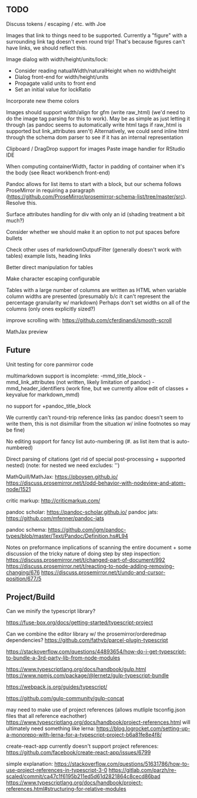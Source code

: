 ## TODO


Discuss tokens / escaping / etc. with Joe

Images that link to things need to be supported. Currently a "figure" with a surrounding link tag doesn't even round trip! That's 
because figures can't have links, we should reflect this.

Image dialog with width/height/units/lock:
   - Consider reading natualWidth/naturalHeight when no width/height
   - Dialog front-end for width/height/units
   - Propagate valid units to front end
   - Set an initial value for lockRatio

Incorporate new theme colors

Images should support width/align for gfm (write raw\_html) (we'd need to do the image tag parsing for this to work). May be as simple as just letting it through (as pandoc seems to automatically write html tags if raw\_html is supported but link\_attributes aren't) Alternatively, we could send inline html through the schema dom parser to see if it has an internal representation

Clipboard / DragDrop support for images
Paste image handler for RStudio IDE

When computing containerWidth, factor in padding of container when it's the body (see React workbench front-end)

Pandoc allows for list items to start with a block, but our schema follows ProseMirror in requiring a paragraph
(https://github.com/ProseMirror/prosemirror-schema-list/tree/master/src). Resolve this.

Surface attributes
handling for div with only an id (shading treatment a bit much?)

Consider whether we should make it an option to not put spaces before bullets

Check other uses of markdownOutputFilter (generally doesn't work with tables)
  example lists, heading links

Better direct manipulation for tables

Make character escaping configurable

Tables with a large number of columns are written as HTML when variable column widths are presented (presumably b/c it can't represent the percentage granularity w/ markdown) Perhaps don't set widths on all of the columns (only ones explicitly sized?)

improve scrolling with: <https://github.com/cferdinandi/smooth-scroll>

MathJax preview


## Future

Unit testing for core panmirror code

multimarkdown support is incomplete: -mmd\_title\_block -mmd\_link\_attributes (not written, likely limitation of pandoc) -mmd\_header\_identifiers (work fine, but we currently allow edit of classes + keyvalue for markdown\_mmd)

no support for +pandoc\_title\_block

We currently can't round-trip reference links (as pandoc doesn't seem to write them, this is not disimillar from the situation w/ inline footnotes so may be fine)

No editing support for fancy list auto-numbering (\#. as list item that is auto-numbered)

Direct parsing of citations (get rid of special post-processing + supported nested) (note: for nested we need excludes: '')

MathQuill/MathJax: <https://pboysen.github.io/> <https://discuss.prosemirror.net/t/odd-behavior-with-nodeview-and-atom-node/1521>

critic markup: <http://criticmarkup.com/>

pandoc scholar: <https://pandoc-scholar.github.io/> pandoc jats: <https://github.com/mfenner/pandoc-jats>

pandoc schema: <https://github.com/jgm/pandoc-types/blob/master/Text/Pandoc/Definition.hs#L94>

Notes on preformance implications of scanning the entire document + some discussion of the tricky nature of doing step by step inspection: <https://discuss.prosemirror.net/t/changed-part-of-document/992> <https://discuss.prosemirror.net/t/reacting-to-node-adding-removing-changing/676> <https://discuss.prosemirror.net/t/undo-and-cursor-position/677/5>

## Project/Build

Can we minify the typescript library?

<https://fuse-box.org/docs/getting-started/typescript-project>

Can we combine the editor library w/ the prosemirror/orderedmap dependencies? <https://github.com/fathyb/parcel-plugin-typescript>

<https://stackoverflow.com/questions/44893654/how-do-i-get-typescript-to-bundle-a-3rd-party-lib-from-node-modules>

<https://www.typescriptlang.org/docs/handbook/gulp.html> <https://www.npmjs.com/package/@lernetz/gulp-typescript-bundle>

<https://webpack.js.org/guides/typescript/>

<https://github.com/gulp-community/gulp-concat>

may need to make use of project references (allows mutliple tsconfig.json files that all reference eachother) <https://www.typescriptlang.org/docs/handbook/project-references.html> will ultimately need something like lerna: <https://blog.logrocket.com/setting-up-a-monorepo-with-lerna-for-a-typescript-project-b6a81fe8e4f8/>

create-react-app currently doesn't support project references: <https://github.com/facebook/create-react-app/issues/6799>

simple explanation: <https://stackoverflow.com/questions/51631786/how-to-use-project-references-in-typescript-3-0> <https://gitlab.com/parzh/re-scaled/commit/ca47c1f6195b211ed5d61d2821864c8cecd86bad> <https://www.typescriptlang.org/docs/handbook/project-references.html#structuring-for-relative-modules>